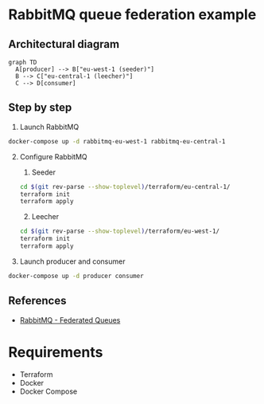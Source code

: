 # RabbitMQ queue federation example

## Architectural diagram
```mermaid
graph TD
  A[producer] --> B["eu-west-1 (seeder)"]
  B --> C["eu-central-1 (leecher)"]
  C --> D[consumer]
```

## Step by step

1. Launch RabbitMQ
```sh
docker-compose up -d rabbitmq-eu-west-1 rabbitmq-eu-central-1
```

2. Configure RabbitMQ
    1. Seeder
    ```sh
    cd $(git rev-parse --show-toplevel)/terraform/eu-central-1/
    terraform init
    terraform apply
    ```
    2. Leecher
    ```sh
    cd $(git rev-parse --show-toplevel)/terraform/eu-west-1/
    terraform init
    terraform apply
    ```

3. Launch producer and consumer
```sh
docker-compose up -d producer consumer
```

## References
* [RabbitMQ - Federated Queues](https://www.rabbitmq.com/federated-queues.html)

# Requirements
* Terraform
* Docker
* Docker Compose
